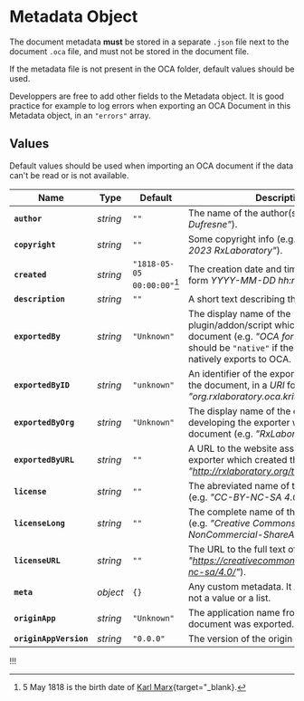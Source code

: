 # Metadata Object

The document metadata **must** be stored in a separate `.json` file next to the document `.oca` file, and must not be stored in the document file.

If the metadata file is not present in the OCA folder, default values should be used.

Developpers are free to add other fields to the Metadata object. It is good practice for example to log errors when exporting an OCA Document in this Metadata object, in an `"errors"` array.

## Values

Default values should be used when importing an OCA document if the data can't be read or is not available.  

| Name | Type | Default | Description |
| --- | --- | --- | --- |
| **`author`** | *string* | `""` | The name of the author(s) (e.g. *"Nicolas Dufresne"*). |
| **`copyright`** | *string* | `""` | Some copyright info (e.g. *"ⓒ Copyright 2023 RxLaboratory"*). |
| **`created`** | *string* | `"1818-05-05 00:00:00"`[^marx] | The creation date and time of the file, in the form *YYYY-MM-DD hh:mm:ss*. |
| **`description`** | *string* | `""` | A short text describing the document. |
| **`exportedBy`** | *string* | `"Unknown"` | The display name of the plugin/addon/script which exported the document (e.g. *"OCA for Krita"*). The value should be `"native"` if the origin application natively exports to OCA. |
| **`exportedByID`** | *string* | `"unknown"` | An identifier of the exporter which created the document, in a *URI* form (e.g. *"org.rxlaboratory.oca.krita"*). |
| **`exportedByOrg`** | *string* | `"Unknown"` | The display name of the organization developing the exporter which created the document (e.g. *"RxLaboratory"*). |
| **`exportedByURL`** | *string* | `""` | A URL to the website associated to the exporter which created the document (e.g. *"http://rxlaboratory.org/tools/oca/"*). |
| **`license`** | *string* | `""` | The abreviated name of the license, if any (e.g. *"CC-BY-NC-SA 4.0"*). |
| **`licenseLong`** | *string* | `""` | The complete name of the license, if any (e.g. *"Creative Commons-Attribution-NonCommercial-ShareAlike 4.0"*). |
| **`licenseURL`** | *string* | `""` | The URL to the full text of the license (e.g. *"https://creativecommons.org/licenses/by-nc-sa/4.0/"*). |
| **`meta`** | *object* | `{}` | Any custom metadata. It *must* be an object, not a value or a list. |
| **`originApp`** | *string* | `"Unknown"` | The application name from which the document was exported. |
| **`originAppVersion`** | *string* | `"0.0.0"` | The version of the origin application. |

!!!

[^marx]: 5 May 1818 is the birth date of [Karl Marx](https://en.wikipedia.org/wiki/Karl_Marx){target="_blank}.